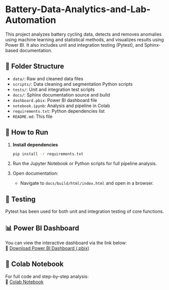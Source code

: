 # Battery-Data-Analytics-and-Lab-Automation
This project analyzes battery cycling data, detects and removes anomalies using machine learning and statistical methods, and visualizes results using Power BI. It also includes unit and integration testing (Pytest), and Sphinx-based documentation.
## 📁 Folder Structure

- `data/`: Raw and cleaned data files  
- `scripts/`: Data cleaning and segmentation Python scripts  
- `tests/`: Unit and integration test scripts  
- `docs/`: Sphinx documentation source and build  
- `dashboard.pbix`: Power BI dashboard file  
- `notebook.ipynb`: Analysis and pipeline in Colab  
- `requirements.txt`: Python dependencies list  
- `README.md`: This file

## 🚀 How to Run

1. **Install dependencies**
    ```bash
    pip install -r requirements.txt
    ```

2. Run the Jupyter Notebook or Python scripts for full pipeline analysis.

3. Open documentation:
    - Navigate to `docs/build/html/index.html` and open in a browser.

## 🧪 Testing

Pytest has been used for both unit and integration testing of core functions.

## 📊 Power BI Dashboard

You can view the interactive dashboard via the link below:  
🔗 [Download Power BI Dashboard (.pbix)](https://drive.google.com/file/d/1a_EgzbL087A_f_GK5ffRTGrbCVUKCz0W/view?usp=sharing)

## 📓 Colab Notebook

For full code and step-by-step analysis:  
🔗 [Colab Notebook](https://colab.research.google.com/drive/1K0Z8tffyg1buHP3TYDOZZIuMdcmHM3T5?usp=sharing)
